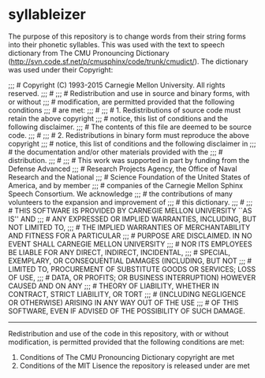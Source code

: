# syllableizer
The purpose of this repository is to change words from their string forms into their phonetic syllables. This was used with the text to speech dictionary from The CMU Pronouncing Dictionary (http://svn.code.sf.net/p/cmusphinx/code/trunk/cmudict/). The dictionary was used under their Copyright:

;;; # Copyright (C) 1993-2015 Carnegie Mellon University. All rights reserved.
;;; #
;;; # Redistribution and use in source and binary forms, with or without
;;; # modification, are permitted provided that the following conditions
;;; # are met:
;;; #
;;; # 1. Redistributions of source code must retain the above copyright
;;; #    notice, this list of conditions and the following disclaimer.
;;; #    The contents of this file are deemed to be source code.
;;; #
;;; # 2. Redistributions in binary form must reproduce the above copyright
;;; #    notice, this list of conditions and the following disclaimer in
;;; #    the documentation and/or other materials provided with the
;;; #    distribution.
;;; #
;;; # This work was supported in part by funding from the Defense Advanced
;;; # Research Projects Agency, the Office of Naval Research and the National
;;; # Science Foundation of the United States of America, and by member
;;; # companies of the Carnegie Mellon Sphinx Speech Consortium. We acknowledge
;;; # the contributions of many volunteers to the expansion and improvement of
;;; # this dictionary.
;;; #
;;; # THIS SOFTWARE IS PROVIDED BY CARNEGIE MELLON UNIVERSITY ``AS IS'' AND
;;; # ANY EXPRESSED OR IMPLIED WARRANTIES, INCLUDING, BUT NOT LIMITED TO,
;;; # THE IMPLIED WARRANTIES OF MERCHANTABILITY AND FITNESS FOR A PARTICULAR
;;; # PURPOSE ARE DISCLAIMED.  IN NO EVENT SHALL CARNEGIE MELLON UNIVERSITY
;;; # NOR ITS EMPLOYEES BE LIABLE FOR ANY DIRECT, INDIRECT, INCIDENTAL,
;;; # SPECIAL, EXEMPLARY, OR CONSEQUENTIAL DAMAGES (INCLUDING, BUT NOT
;;; # LIMITED TO, PROCUREMENT OF SUBSTITUTE GOODS OR SERVICES; LOSS OF USE,
;;; # DATA, OR PROFITS; OR BUSINESS INTERRUPTION) HOWEVER CAUSED AND ON ANY
;;; # THEORY OF LIABILITY, WHETHER IN CONTRACT, STRICT LIABILITY, OR TORT
;;; # (INCLUDING NEGLIGENCE OR OTHERWISE) ARISING IN ANY WAY OUT OF THE USE
;;; # OF THIS SOFTWARE, EVEN IF ADVISED OF THE POSSIBILITY OF SUCH DAMAGE.

__________________________________________________________________________________
Redistribution and use of the code in this repository, with or without
modification, is permitted provided that the following conditions are met:

1. Conditions of The CMU Pronouncing Dictionary copyright are met
2. Conditions of the MIT Lisence the repository is released under are met
